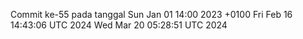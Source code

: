 Commit ke-55 pada tanggal Sun Jan 01 14:00 2023 +0100
Fri Feb 16 14:43:06 UTC 2024
Wed Mar 20 05:28:51 UTC 2024
